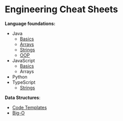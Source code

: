 # Engineering Cheat Sheets

**Language foundations:**
- Java
  - [Basics](./language_foundations/java_basics.md)
  - [Arrays](./language_foundations/java_arrays.md)
  - [Strings](./language_foundations/java_strings.md)
  - [OOP](./language_foundations/java_oop.md)
- JavaScript
  - [Basics](./language_foundations/js_basics.md)
  - Arrays
- Python
- TypeScript
  - [Strings](./language_foundations/ts_strings.md)

**Data Structures**:
- [Code Templates](./data_structures/code_templates.md)
- [Big-O](./data_structures/big_o.md)
